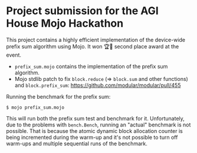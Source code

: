 # Project submission for the AGI House Mojo Hackathon

This project contains a highly efficient implementation of the device-wide
prefix sum algorithm using Mojo. It won 🏆🥈 second place award at the event.

- `prefix_sum.mojo` contains the implementation of the prefix sum algorithm.
- Mojo stdlib patch to fix `block.reduce` (=> `block.sum` and other functions)
  and `block.prefix_sum`: https://github.com/modular/modular/pull/455

Running the benchmark for the prefix sum:

```
$ mojo prefix_sum.mojo
```

This will run both the prefix sum test and benchmark for it. Unfortunately, due
to the problems with `bench.Bench`, running an "actual" benchmark is not
possible. That is because the atomic dynamic block allocation counter is being
incremented during the warm-up and it's not possible to turn off warm-ups and
multiple sequential runs of the benchmark.
